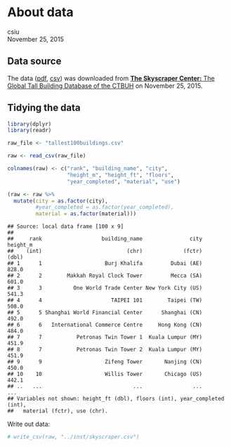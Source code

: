 # About data
csiu  
November 25, 2015  
## Data source
The data ([pdf](buildings_2015-11-26-05-54-27.pdf), [csv](tallest100buildings.csv)) was downloaded from [**The Skyscraper Center:** The Global Tall Building Database of the CTBUH](http://www.skyscrapercenter.com/buildings) on November 25, 2015.

## Tidying the data

```r
library(dplyr)
library(readr)
```


```r
raw_file <- "tallest100buildings.csv"

raw <- read_csv(raw_file)

colnames(raw) <- c("rank", "building_name", "city", 
                   "height_m", "height_ft", "floors", 
                   "year_completed", "material", "use")

(raw <- raw %>% 
  mutate(city = as.factor(city),
         #year_completed = as.factor(year_completed),
         material = as.factor(material)))
```

```
## Source: local data frame [100 x 9]
## 
##     rank                   building_name               city height_m
##    (int)                           (chr)             (fctr)    (dbl)
## 1      1                    Burj Khalifa         Dubai (AE)    828.0
## 2      2        Makkah Royal Clock Tower         Mecca (SA)    601.0
## 3      3          One World Trade Center New York City (US)    541.3
## 4      4                      TAIPEI 101        Taipei (TW)    508.0
## 5      5 Shanghai World Financial Center      Shanghai (CN)    492.0
## 6      6   International Commerce Centre     Hong Kong (CN)    484.0
## 7      7           Petronas Twin Tower 1  Kuala Lumpur (MY)    451.9
## 8      7           Petronas Twin Tower 2  Kuala Lumpur (MY)    451.9
## 9      9                    Zifeng Tower       Nanjing (CN)    450.0
## 10    10                    Willis Tower       Chicago (US)    442.1
## ..   ...                             ...                ...      ...
## Variables not shown: height_ft (dbl), floors (int), year_completed (int),
##   material (fctr), use (chr).
```

Write out data:

```r
# write_csv(raw, "../inst/skyscraper.csv")
```

